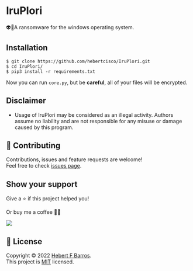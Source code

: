 # IruPlori

👽💫A ransomware for the windows operating system.

## Installation

```
$ git clone https://github.com/hebertcisco/IruPlori.git
$ cd IruPlori/
$ pip3 install -r requirements.txt
```

Now you can run `core.py`, but be **careful**, all of your files will be encrypted.

## Disclaimer

- Usage of IruPlori may be considered as an illegal activity. Authors assume no liability and are not responsible for any misuse or damage caused by this program.

## 🤝 Contributing

Contributions, issues and feature requests are welcome!<br />Feel free to check [issues page](issues).

## Show your support

Give a ⭐️ if this project helped you!

Or buy me a coffee 🙌🏾

<a href="https://www.buymeacoffee.com/hebertcisco">
    <img src="https://img.buymeacoffee.com/button-api/?text=Buy me a coffee&emoji=&slug=hebertcisco&button_colour=FFDD00&font_colour=000000&font_family=Inter&outline_colour=000000&coffee_colour=ffffff" />
</a>

## 📝 License

Copyright © 2022 [Hebert F Barros](https://github.com/hebertcisco).<br />
This project is [MIT](LICENSE) licensed.
